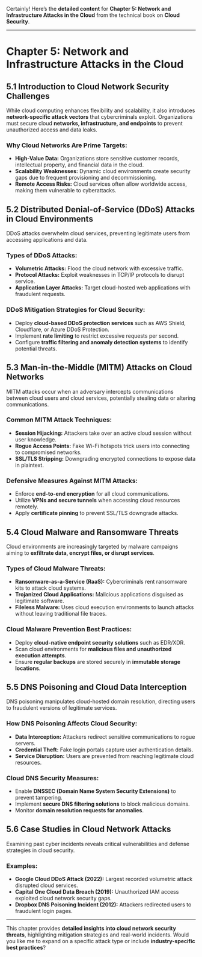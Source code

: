 Certainly! Here’s the **detailed content** for **Chapter 5: Network and Infrastructure Attacks in the Cloud** from the technical book on **Cloud Security**.

---

# **Chapter 5: Network and Infrastructure Attacks in the Cloud**  

## **5.1 Introduction to Cloud Network Security Challenges**  
While cloud computing enhances flexibility and scalability, it also introduces **network-specific attack vectors** that cybercriminals exploit. Organizations must secure cloud **networks, infrastructure, and endpoints** to prevent unauthorized access and data leaks.  

### **Why Cloud Networks Are Prime Targets:**  
- **High-Value Data:** Organizations store sensitive customer records, intellectual property, and financial data in the cloud.  
- **Scalability Weaknesses:** Dynamic cloud environments create security gaps due to frequent provisioning and decommissioning.  
- **Remote Access Risks:** Cloud services often allow worldwide access, making them vulnerable to cyberattacks.  

## **5.2 Distributed Denial-of-Service (DDoS) Attacks in Cloud Environments**  
DDoS attacks overwhelm cloud services, preventing legitimate users from accessing applications and data.  

### **Types of DDoS Attacks:**  
- **Volumetric Attacks:** Flood the cloud network with excessive traffic.  
- **Protocol Attacks:** Exploit weaknesses in TCP/IP protocols to disrupt service.  
- **Application Layer Attacks:** Target cloud-hosted web applications with fraudulent requests.  

### **DDoS Mitigation Strategies for Cloud Security:**  
- Deploy **cloud-based DDoS protection services** such as AWS Shield, Cloudflare, or Azure DDoS Protection.  
- Implement **rate limiting** to restrict excessive requests per second.  
- Configure **traffic filtering and anomaly detection systems** to identify potential threats.  

## **5.3 Man-in-the-Middle (MITM) Attacks on Cloud Networks**  
MITM attacks occur when an adversary intercepts communications between cloud users and cloud services, potentially stealing data or altering communications.  

### **Common MITM Attack Techniques:**  
- **Session Hijacking:** Attackers take over an active cloud session without user knowledge.  
- **Rogue Access Points:** Fake Wi-Fi hotspots trick users into connecting to compromised networks.  
- **SSL/TLS Stripping:** Downgrading encrypted connections to expose data in plaintext.  

### **Defensive Measures Against MITM Attacks:**  
- Enforce **end-to-end encryption** for all cloud communications.  
- Utilize **VPNs and secure tunnels** when accessing cloud resources remotely.  
- Apply **certificate pinning** to prevent SSL/TLS downgrade attacks.  

## **5.4 Cloud Malware and Ransomware Threats**  
Cloud environments are increasingly targeted by malware campaigns aiming to **exfiltrate data, encrypt files, or disrupt services**.  

### **Types of Cloud Malware Threats:**  
- **Ransomware-as-a-Service (RaaS):** Cybercriminals rent ransomware kits to attack cloud systems.  
- **Trojanized Cloud Applications:** Malicious applications disguised as legitimate software.  
- **Fileless Malware:** Uses cloud execution environments to launch attacks without leaving traditional file traces.  

### **Cloud Malware Prevention Best Practices:**  
- Deploy **cloud-native endpoint security solutions** such as EDR/XDR.  
- Scan cloud environments for **malicious files and unauthorized execution attempts**.  
- Ensure **regular backups** are stored securely in **immutable storage locations**.  

## **5.5 DNS Poisoning and Cloud Data Interception**  
DNS poisoning manipulates cloud-hosted domain resolution, directing users to fraudulent versions of legitimate services.  

### **How DNS Poisoning Affects Cloud Security:**  
- **Data Interception:** Attackers redirect sensitive communications to rogue servers.  
- **Credential Theft:** Fake login portals capture user authentication details.  
- **Service Disruption:** Users are prevented from reaching legitimate cloud resources.  

### **Cloud DNS Security Measures:**  
- Enable **DNSSEC (Domain Name System Security Extensions)** to prevent tampering.  
- Implement **secure DNS filtering solutions** to block malicious domains.  
- Monitor **domain resolution requests for anomalies**.  

## **5.6 Case Studies in Cloud Network Attacks**  
Examining past cyber incidents reveals critical vulnerabilities and defense strategies in cloud security.  

### **Examples:**  
- **Google Cloud DDoS Attack (2022):** Largest recorded volumetric attack disrupted cloud services.  
- **Capital One Cloud Data Breach (2019):** Unauthorized IAM access exploited cloud network security gaps.  
- **Dropbox DNS Poisoning Incident (2012):** Attackers redirected users to fraudulent login pages.  

---

This chapter provides **detailed insights into cloud network security threats**, highlighting mitigation strategies and real-world incidents. Would you like me to expand on a specific attack type or include **industry-specific best practices**?
